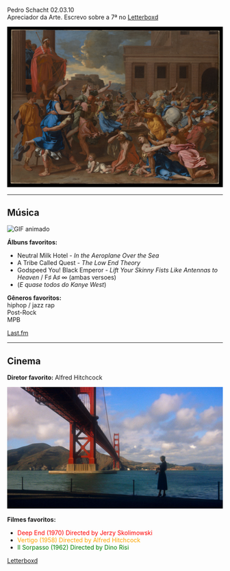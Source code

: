 
Pedro Schacht
02.03.10  
Apreciador da Arte. Escrevo sobre a 7ª no [Letterboxd](https://boxd.it/bgsVh)

![arte](DP-29324-001.jpg)

---

## Música

![GIF animado](output.gif)

**Álbuns favoritos:**  
- Neutral Milk Hotel - *In the Aeroplane Over the Sea*
- A Tribe Called Quest - *The Low End Theory*
- Godspeed You! Black Emperor - *Lift Your Skinny Fists Like Antennas to Heaven* / F♯ A♯ ∞ (ambas versoes)
- (*E quase todos do Kanye West*)

**Gêneros favoritos:**  
hiphop / jazz rap  
Post-Rock  
MPB

[Last.fm](https://www.last.fm/user/pedroschacht)

---

## Cinema

**Diretor favorito:** Alfred Hitchcock

![vertigo](vertigo-movie-guide.jpeg)

**Filmes favoritos:**  
- <span style="color:red">Deep End (1970) Directed by Jerzy Skolimowski</span>  
- <span style="color:orange">Vertigo (1958) Directed by Alfred Hitchcock</span>  
- <span style="color:green">Il Sorpasso (1962) Directed by Dino Risi</span>

[Letterboxd](https://boxd.it/bgsVh)
